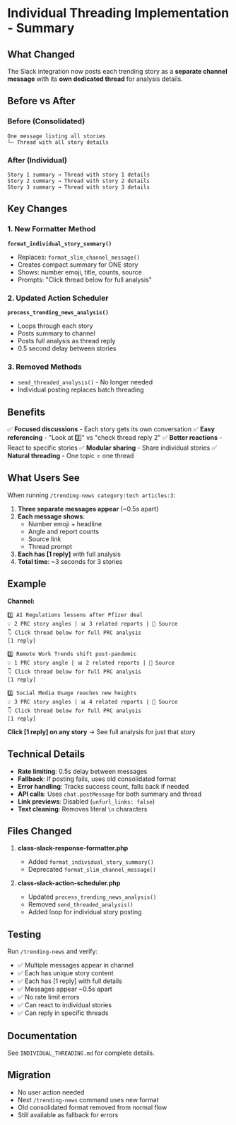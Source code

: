 # Individual Threading Implementation - Summary

## What Changed

The Slack integration now posts each trending story as a **separate channel message** with its **own dedicated thread** for analysis details.

## Before vs After

### Before (Consolidated)

```
One message listing all stories
└─ Thread with all story details
```

### After (Individual)

```
Story 1 summary → Thread with story 1 details
Story 2 summary → Thread with story 2 details
Story 3 summary → Thread with story 3 details
```

## Key Changes

### 1. New Formatter Method

**`format_individual_story_summary()`**

- Replaces: `format_slim_channel_message()`
- Creates compact summary for ONE story
- Shows: number emoji, title, counts, source
- Prompts: "Click thread below for full analysis"

### 2. Updated Action Scheduler

**`process_trending_news_analysis()`**

- Loops through each story
- Posts summary to channel
- Posts full analysis as thread reply
- 0.5 second delay between stories

### 3. Removed Methods

- `send_threaded_analysis()` - No longer needed
- Individual posting replaces batch threading

## Benefits

✅ **Focused discussions** - Each story gets its own conversation
✅ **Easy referencing** - "Look at 2️⃣" vs "check thread reply 2"
✅ **Better reactions** - React to specific stories
✅ **Modular sharing** - Share individual stories
✅ **Natural threading** - One topic = one thread

## What Users See

When running `/trending-news category:tech articles:3`:

1. **Three separate messages appear** (~0.5s apart)
2. **Each message shows**:
    - Number emoji + headline
    - Angle and report counts
    - Source link
    - Thread prompt
3. **Each has [1 reply]** with full analysis
4. **Total time**: ~3 seconds for 3 stories

## Example

**Channel:**

```
1️⃣ AI Regulations lessens after Pfizer deal
💡 2 PRC story angles | 📊 3 related reports | 🔗 Source
👇 Click thread below for full PRC analysis
[1 reply]

2️⃣ Remote Work Trends shift post-pandemic
💡 1 PRC story angle | 📊 2 related reports | 🔗 Source
👇 Click thread below for full PRC analysis
[1 reply]

3️⃣ Social Media Usage reaches new heights
💡 3 PRC story angles | 📊 4 related reports | 🔗 Source
👇 Click thread below for full PRC analysis
[1 reply]
```

**Click [1 reply] on any story** → See full analysis for just that story

## Technical Details

- **Rate limiting**: 0.5s delay between messages
- **Fallback**: If posting fails, uses old consolidated format
- **Error handling**: Tracks success count, falls back if needed
- **API calls**: Uses `chat.postMessage` for both summary and thread
- **Link previews**: Disabled (`unfurl_links: false`)
- **Text cleaning**: Removes literal `\n` characters

## Files Changed

1. **class-slack-response-formatter.php**
    - Added `format_individual_story_summary()`
    - Deprecated `format_slim_channel_message()`

2. **class-slack-action-scheduler.php**
    - Updated `process_trending_news_analysis()`
    - Removed `send_threaded_analysis()`
    - Added loop for individual story posting

## Testing

Run `/trending-news` and verify:

- ✅ Multiple messages appear in channel
- ✅ Each has unique story content
- ✅ Each has [1 reply] with full details
- ✅ Messages appear ~0.5s apart
- ✅ No rate limit errors
- ✅ Can react to individual stories
- ✅ Can reply in specific threads

## Documentation

See `INDIVIDUAL_THREADING.md` for complete details.

## Migration

- No user action needed
- Next `/trending-news` command uses new format
- Old consolidated format removed from normal flow
- Still available as fallback for errors
